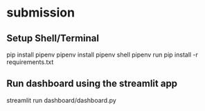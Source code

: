 # submission

## Setup Shell/Terminal

pip install pipenv
pipenv install
pipenv shell
pipenv run pip install -r requirements.txt

## Run dashboard using the streamlit app

streamlit run dashboard/dashboard.py
